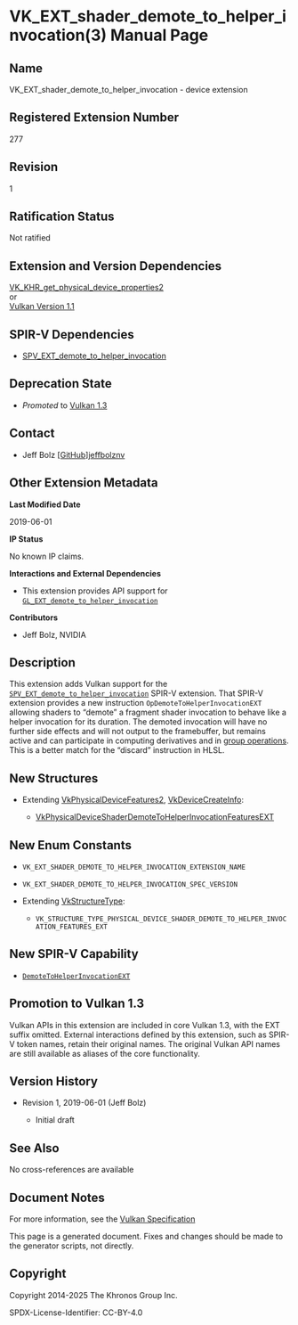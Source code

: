 # VK\_EXT\_shader\_demote\_to\_helper\_invocation(3) Manual Page

## Name

VK\_EXT\_shader\_demote\_to\_helper\_invocation - device extension



## [](#_registered_extension_number)Registered Extension Number

277

## [](#_revision)Revision

1

## [](#_ratification_status)Ratification Status

Not ratified

## [](#_extension_and_version_dependencies)Extension and Version Dependencies

[VK\_KHR\_get\_physical\_device\_properties2](https://registry.khronos.org/vulkan/specs/latest/man/html/VK_KHR_get_physical_device_properties2.html)  
or  
[Vulkan Version 1.1](#versions-1.1)

## [](#_spir_v_dependencies)SPIR-V Dependencies

- [SPV\_EXT\_demote\_to\_helper\_invocation](https://github.khronos.org/SPIRV-Registry/extensions/EXT/SPV_EXT_demote_to_helper_invocation.html)

## [](#_deprecation_state)Deprecation State

- *Promoted* to [Vulkan 1.3](https://registry.khronos.org/vulkan/specs/latest/html/vkspec.html#versions-1.3-promotions)

## [](#_contact)Contact

- Jeff Bolz [\[GitHub\]jeffbolznv](https://github.com/KhronosGroup/Vulkan-Docs/issues/new?body=%5BVK_EXT_shader_demote_to_helper_invocation%5D%20%40jeffbolznv%0A%2AHere%20describe%20the%20issue%20or%20question%20you%20have%20about%20the%20VK_EXT_shader_demote_to_helper_invocation%20extension%2A)

## [](#_other_extension_metadata)Other Extension Metadata

**Last Modified Date**

2019-06-01

**IP Status**

No known IP claims.

**Interactions and External Dependencies**

- This extension provides API support for [`GL_EXT_demote_to_helper_invocation`](https://github.com/KhronosGroup/GLSL/blob/main/extensions/ext/GLSL_EXT_demote_to_helper_invocation.txt)

**Contributors**

- Jeff Bolz, NVIDIA

## [](#_description)Description

This extension adds Vulkan support for the [`SPV_EXT_demote_to_helper_invocation`](https://github.khronos.org/SPIRV-Registry/extensions/EXT/SPV_EXT_demote_to_helper_invocation.html) SPIR-V extension. That SPIR-V extension provides a new instruction `OpDemoteToHelperInvocationEXT` allowing shaders to “demote” a fragment shader invocation to behave like a helper invocation for its duration. The demoted invocation will have no further side effects and will not output to the framebuffer, but remains active and can participate in computing derivatives and in [group operations](https://registry.khronos.org/vulkan/specs/latest/html/vkspec.html#shaders-group-operations). This is a better match for the “discard” instruction in HLSL.

## [](#_new_structures)New Structures

- Extending [VkPhysicalDeviceFeatures2](https://registry.khronos.org/vulkan/specs/latest/man/html/VkPhysicalDeviceFeatures2.html), [VkDeviceCreateInfo](https://registry.khronos.org/vulkan/specs/latest/man/html/VkDeviceCreateInfo.html):
  
  - [VkPhysicalDeviceShaderDemoteToHelperInvocationFeaturesEXT](https://registry.khronos.org/vulkan/specs/latest/man/html/VkPhysicalDeviceShaderDemoteToHelperInvocationFeaturesEXT.html)

## [](#_new_enum_constants)New Enum Constants

- `VK_EXT_SHADER_DEMOTE_TO_HELPER_INVOCATION_EXTENSION_NAME`
- `VK_EXT_SHADER_DEMOTE_TO_HELPER_INVOCATION_SPEC_VERSION`
- Extending [VkStructureType](https://registry.khronos.org/vulkan/specs/latest/man/html/VkStructureType.html):
  
  - `VK_STRUCTURE_TYPE_PHYSICAL_DEVICE_SHADER_DEMOTE_TO_HELPER_INVOCATION_FEATURES_EXT`

## [](#_new_spir_v_capability)New SPIR-V Capability

- [`DemoteToHelperInvocationEXT`](https://registry.khronos.org/vulkan/specs/latest/html/vkspec.html#spirvenv-capabilities-table-DemoteToHelperInvocation)

## [](#_promotion_to_vulkan_1_3)Promotion to Vulkan 1.3

Vulkan APIs in this extension are included in core Vulkan 1.3, with the EXT suffix omitted. External interactions defined by this extension, such as SPIR-V token names, retain their original names. The original Vulkan API names are still available as aliases of the core functionality.

## [](#_version_history)Version History

- Revision 1, 2019-06-01 (Jeff Bolz)
  
  - Initial draft

## [](#_see_also)See Also

No cross-references are available

## [](#_document_notes)Document Notes

For more information, see the [Vulkan Specification](https://registry.khronos.org/vulkan/specs/latest/html/vkspec.html#VK_EXT_shader_demote_to_helper_invocation)

This page is a generated document. Fixes and changes should be made to the generator scripts, not directly.

## [](#_copyright)Copyright

Copyright 2014-2025 The Khronos Group Inc.

SPDX-License-Identifier: CC-BY-4.0